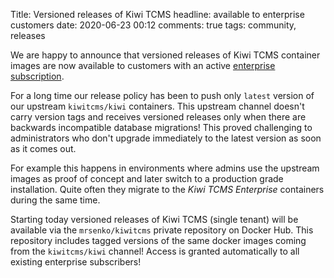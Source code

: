 Title: Versioned releases of Kiwi TCMS
headline: available to enterprise customers
date: 2020-06-23 00:12
comments: true
tags: community, releases


We are happy to announce that versioned releases of Kiwi TCMS container
images are now available to customers with an active
[enterprise subscription](/#subscriptions).

For a long time our release policy has been to push only `latest` version
of our upstream `kiwitcms/kiwi` containers. This upstream channel doesn't
carry version tags and receives versioned releases only when there are
backwards incompatible database migrations!
This proved challenging to administrators who don't upgrade
immediately to the latest version as soon as it comes out.

For example this happens in environments where admins use the upstream images
as proof of concept and later switch to a production grade installation.
Quite often they migrate to the *Kiwi TCMS Enterprise* containers during the
same time.

Starting today versioned releases of Kiwi TCMS (single tenant) will be available
via the `mrsenko/kiwitcms` private repository on Docker Hub.
This repository includes tagged versions of the same docker images coming from
the `kiwitcms/kiwi` channel!
Access is granted automatically to all existing enterprise subscribers!
